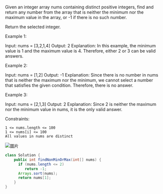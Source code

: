 Given an integer array nums containing distinct positive integers, find and return any number from the array that is neither the minimum nor the maximum value in the array, or -1 if there is no such number.

Return the selected integer.




Example 1:

Input: nums = [3,2,1,4]
Output: 2
Explanation: In this example, the minimum value is 1 and the maximum value is 4. Therefore, either 2 or 3 can be valid answers.

Example 2:

Input: nums = [1,2]
Output: -1
Explanation: Since there is no number in nums that is neither the maximum nor the minimum, we cannot select a number that satisfies the given condition. Therefore, there is no answer.

Example 3:

Input: nums = [2,1,3]
Output: 2
Explanation: Since 2 is neither the maximum nor the minimum value in nums, it is the only valid answer. 

 

Constraints:

    1 <= nums.length <= 100
    1 <= nums[i] <= 100
    All values in nums are distinct

 ![圖片](https://github.com/mccodes320/Practise/assets/118010660/af07d75c-e8ad-480e-8cfb-cb526da868e5)

``` java
class Solution {
    public int findNonMinOrMax(int[] nums) {
      if (nums.length <= 2)
         return -1;
      Arrays.sort(nums);
      return nums[1];
    }
}
```
